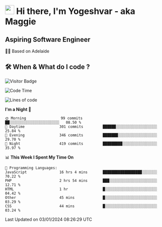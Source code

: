 <h1><img src="https://emojis.slackmojis.com/emojis/images/1531849430/4246/blob-sunglasses.gif?1531849430" width="30"/> Hi there, I'm Yogeshvar - aka Maggie</h1>

## Aspiring Software Engineer
🏂🏻  Based on Adelaide 

## 🛠 When & What do I code ?  

![Visitor Badge](https://visitor-badge.feriirawann.repl.co?username=yogeshvar&repo=yogeshvar&label=Visitors&style=plastic&color=%23457BFF&contentType=svg)

<!--START_SECTION:waka-->
![Code Time](http://img.shields.io/badge/Code%20Time-2%2C487%20hrs%2044%20mins-blue)

![Lines of code](https://img.shields.io/badge/From%20Hello%20World%20I%27ve%20Written-4.0%20million%20lines%20of%20code-blue)

**I'm a Night 🦉** 

```text
🌞 Morning                99 commits          ██░░░░░░░░░░░░░░░░░░░░░░░   08.50 % 
🌆 Daytime                301 commits         ██████░░░░░░░░░░░░░░░░░░░   25.84 % 
🌃 Evening                346 commits         ███████░░░░░░░░░░░░░░░░░░   29.70 % 
🌙 Night                  419 commits         █████████░░░░░░░░░░░░░░░░   35.97 % 
```


📊 **This Week I Spent My Time On** 

```text
💬 Programming Languages: 
JavaScript               16 hrs 4 mins       ██████████████████░░░░░░░   70.22 % 
PHP                      2 hrs 54 mins       ███░░░░░░░░░░░░░░░░░░░░░░   12.71 % 
HTML                     1 hr                █░░░░░░░░░░░░░░░░░░░░░░░░   04.42 % 
Other                    45 mins             █░░░░░░░░░░░░░░░░░░░░░░░░   03.29 % 
CSS                      44 mins             █░░░░░░░░░░░░░░░░░░░░░░░░   03.24 % 
```


 Last Updated on 03/01/2024 08:26:29 UTC
<!--END_SECTION:waka-->
